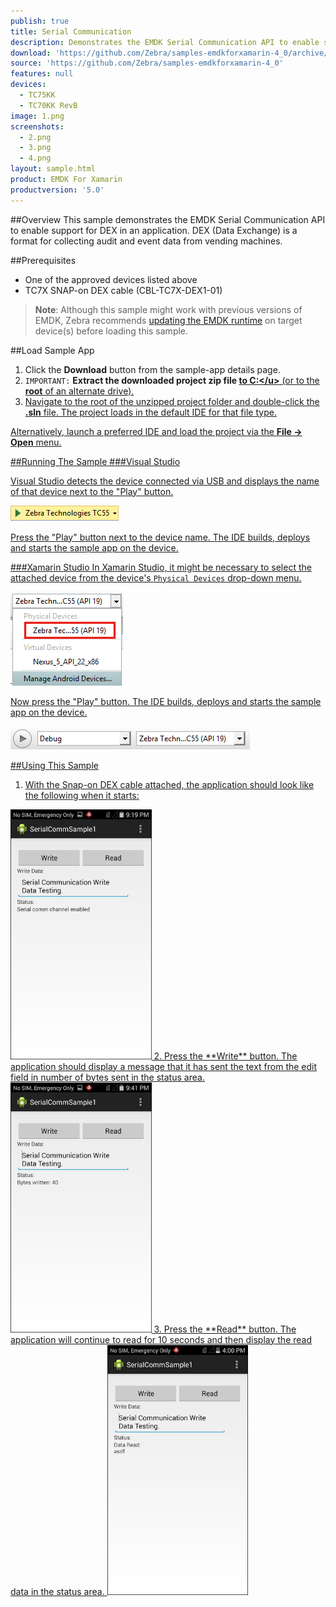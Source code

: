 ```yaml
---
publish: true
title: Serial Communication
description: Demonstrates the EMDK Serial Communication API to enable support for DEX in an application. DEX (Data Exchange) is a format for collecting audit and event data from vending machines.
download: 'https://github.com/Zebra/samples-emdkforxamarin-4_0/archive/master.zip'
source: 'https://github.com/Zebra/samples-emdkforxamarin-4_0'
features: null
devices:
  - TC75KK
  - TC70KK RevB
image: 1.png
screenshots:
  - 2.png
  - 3.png
  - 4.png
layout: sample.html
product: EMDK For Xamarin
productversion: '5.0'
---
```



##Overview
This sample demonstrates the EMDK Serial Communication API to enable support for DEX in an application. DEX (Data Exchange) is a format for collecting audit and event data from vending machines.

##Prerequisites

* One of the approved devices listed above
* TC7X SNAP-on DEX cable (CBL-TC7X-DEX1-01)

>**Note**: Although this sample might work with previous versions of EMDK, Zebra recommends [updating the EMDK runtime](../../guide/setupDevice/) on target device(s) before loading this sample.

##Load Sample App

1. Click the **Download** button from the sample-app details page. 
2. `IMPORTANT:` **Extract the downloaded project zip file <u>to C:\</u>** (or to the **root** of an alternate drive).
3. Navigate to the root of the unzipped project folder and double-click the **.sln** file. The project loads in the default IDE for that file type.

Alternatively, launch a preferred IDE and load the project via the **File -> Open** menu.  

##Running The Sample
###Visual Studio

Visual Studio detects the device connected via USB and displays the name of that device next to the "Play" button.

![img](../../images/samples/vsPlayButton.png)

Press the "Play" button next to the device name. The IDE builds, deploys and starts the sample app on the device.

###Xamarin Studio
In Xamarin Studio, it might be necessary to select the attached device from the device's `Physical Devices` drop-down menu.

![img](../../images/samples/xs-select-device.png)

Now press the "Play" button. The IDE builds, deploys and starts the sample app on the device.

![img](../../images/samples/xsPlayButton.png)

##Using This Sample
1. With the Snap-on DEX cable attached, the application should look like the following when it starts:  
  <img alt="image" style="height:400px" src="3.png"/>
2. Press the **Write** button. The application should display a message that it has sent the text from the edit field in number of bytes sent in the status area.
  <img alt="image" style="height:400px" src="2.png"/>
3.  Press the **Read** button.  The application will continue to read for 10 seconds and then display the read data in the status area.
  <img alt="image" style="height:400px" src="4.png"/>
  




















